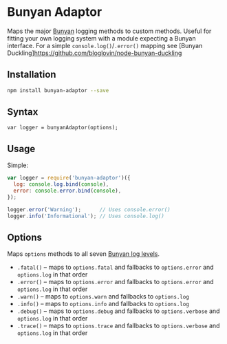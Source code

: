 # Bunyan Adaptor

Maps the major [Bunyan](https://github.com/trentm/node-bunyan) logging methods to custom methods. Useful for fitting your own logging system with a module expecting a Bunyan interface. For a simple `console.log()`/`.error()` mapping see [Bunyan Duckling]https://github.com/bloglovin/node-bunyan-duckling

## Installation

```bash
npm install bunyan-adaptor --save
```

## Syntax

`var logger = bunyanAdaptor(options);`

## Usage

Simple:

```javascript
var logger = require('bunyan-adaptor')({
  log: console.log.bind(console),
  error: console.error.bind(console),
});

logger.error('Warning');      // Uses console.error()
logger.info('Informational'); // Uses console.log()
```

## Options

Maps `options` methods to all seven [Bunyan log levels](https://github.com/trentm/node-bunyan#levels).

* `.fatal()` – maps to `options.fatal` and fallbacks to `options.error` and `options.log` in that order
* `.error()` – maps to `options.error` and fallbacks to `options.error` and `options.log` in that order
* `.warn()` – maps to `options.warn` and fallbacks to `options.log`
* `.info()` – maps to `options.info` and fallbacks to `options.log`
* `.debug()` – maps to `options.debug` and fallbacks to `options.verbose` and `options.log` in that order
* `.trace()` – maps to `options.trace` and fallbacks to `options.verbose` and `options.log` in that order
